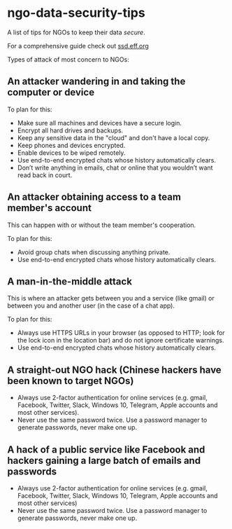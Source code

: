 # ngo-data-security-tips

A list of tips for NGOs to keep their data _secure_.

For a comprehensive guide check out [ssd.eff.org](https://ssd.eff.org/en/playlist/activist-or-protester)

Types of attack of most concern to NGOs:

## An attacker wandering in and taking the computer or device

To plan for this:
* Make sure all machines and devices have a secure login.
* Encrypt all hard drives and backups.
* Keep any sensitive data in the "cloud" and don't have a local copy.
* Keep phones and devices encrypted.
* Enable devices to be wiped remotely.
* Use end-to-end encrypted chats whose history automatically clears.
* Don’t write anything in emails, chat or online that you wouldn’t want read back in court.

## An attacker obtaining access to a team member's account

This can happen with or without the team member's cooperation.

To plan for this:
* Avoid group chats when discussing anything private.
* Use end-to-end encrypted chats whose history automatically clears.

## A man-in-the-middle attack

This is where an attacker gets between you and a service (like gmail) or
between you and another user (in the case of a chat app).

To plan for this:
* Always use HTTPS URLs in your browser (as opposed to HTTP; look for the
  lock icon in the location bar) and do not ignore certificate warnings.
* Use end-to-end encrypted chats whose history automatically clears.

## A straight-out NGO hack (Chinese hackers have been known to target NGOs)

* Always use 2-factor authentication for online services (e.g. gmail,
  Facebook, Twitter, Slack, Windows 10, Telegram, Apple accounts and most
  other services).
* Never use the same password twice. Use a password manager to generate
  passwords, never make one up.

## A hack of a public service like Facebook and hackers gaining a large batch of emails and passwords

* Always use 2-factor authentication for online services (e.g. gmail,
  Facebook, Twitter, Slack, Windows 10, Telegram, Apple accounts and most
  other services)
* Never use the same password twice. Use a password manager to generate
  passwords, never make one up.
